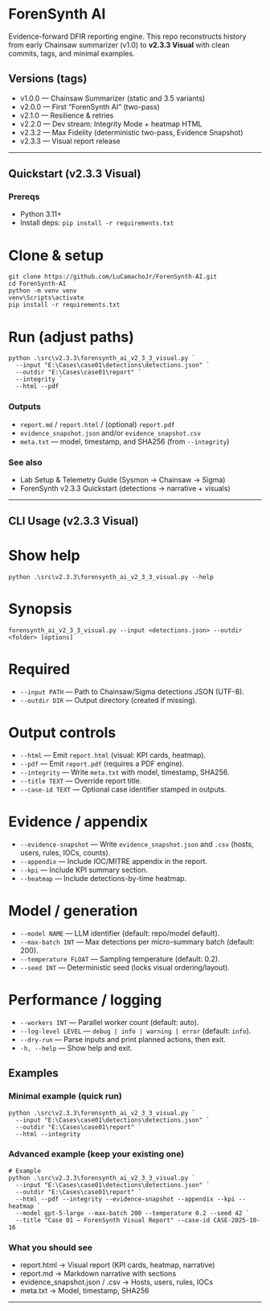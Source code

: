 # ForenSynth AI

Evidence-forward DFIR reporting engine. This repo reconstructs history from early Chainsaw summarizer (v1.0) to **v2.3.3 Visual** with clean commits, tags, and minimal examples.

## Versions (tags)
- v1.0.0 — Chainsaw Summarizer (static and 3.5 variants)
- v2.0.0 — First “ForenSynth AI” (two-pass)
- v2.1.0 — Resilience & retries
- v2.2.0 — Dev stream: Integrity Mode + heatmap HTML
- v2.3.2 — Max Fidelity (deterministic two-pass, Evidence Snapshot)
- v2.3.3 — Visual report release

---

## Quickstart (v2.3.3 Visual)

### Prereqs
- Python 3.11+
- Install deps: `pip install -r requirements.txt`

# Clone & setup
    git clone https://github.com/LuCamachoJr/ForenSynth-AI.git
    cd ForenSynth-AI
    python -m venv venv
    venv\Scripts\activate
    pip install -r requirements.txt

# Run (adjust paths)
    python .\src\v2.3.3\forensynth_ai_v2_3_3_visual.py `
      --input "E:\Cases\case01\detections\detections.json" `
      --outdir "E:\Cases\case01\report" `
      --integrity `
      --html --pdf

### Outputs
- `report.md` / `report.html` / (optional) `report.pdf`
- `evidence_snapshot.json` and/or `evidence_snapshot.csv`
- `meta.txt` — model, timestamp, and SHA256 (from `--integrity`)

### See also
- Lab Setup & Telemetry Guide (Sysmon → Chainsaw → Sigma)
- ForenSynth v2.3.3 Quickstart (detections → narrative + visuals)

---

## CLI Usage (v2.3.3 Visual)

# Show help
    python .\src\v2.3.3\forensynth_ai_v2_3_3_visual.py --help

# Synopsis
    forensynth_ai_v2_3_3_visual.py --input <detections.json> --outdir <folder> [options]

# Required
- `--input PATH` — Path to Chainsaw/Sigma detections JSON (UTF-8).
- `--outdir DIR` — Output directory (created if missing).

# Output controls
- `--html` — Emit `report.html` (visual: KPI cards, heatmap).
- `--pdf` — Emit `report.pdf` (requires a PDF engine).
- `--integrity` — Write `meta.txt` with model, timestamp, SHA256.
- `--title TEXT` — Override report title.
- `--case-id TEXT` — Optional case identifier stamped in outputs.

# Evidence / appendix
- `--evidence-snapshot` — Write `evidence_snapshot.json` and `.csv` (hosts, users, rules, IOCs, counts).
- `--appendix` — Include IOC/MITRE appendix in the report.
- `--kpi` — Include KPI summary section.
- `--heatmap` — Include detections-by-time heatmap.

# Model / generation
- `--model NAME` — LLM identifier (default: repo/model default).
- `--max-batch INT` — Max detections per micro-summary batch (default: 200).
- `--temperature FLOAT` — Sampling temperature (default: 0.2).
- `--seed INT` — Deterministic seed (locks visual ordering/layout).

# Performance / logging
- `--workers INT` — Parallel worker count (default: auto).
- `--log-level LEVEL` — `debug | info | warning | error` (default: `info`).
- `--dry-run` — Parse inputs and print planned actions, then exit.
- `-h, --help` — Show help and exit.

## Examples

### Minimal example (quick run)
    python .\src\v2.3.3\forensynth_ai_v2_3_3_visual.py `
      --input "E:\Cases\case01\detections\detections.json" `
      --outdir "E:\Cases\case01\report" `
      --html --integrity

### Advanced example (keep your existing one)
    # Example
    python .\src\v2.3.3\forensynth_ai_v2_3_3_visual.py `
      --input "E:\Cases\case01\detections\detections.json" `
      --outdir "E:\Cases\case01\report" `
      --html --pdf --integrity --evidence-snapshot --appendix --kpi --heatmap `
      --model gpt-5-large --max-batch 200 --temperature 0.2 --seed 42 `
      --title "Case 01 — ForenSynth Visual Report" --case-id CASE-2025-10-16

### What you should see
- report.html  → Visual report (KPI cards, heatmap, narrative)
- report.md    → Markdown narrative with sections
- evidence_snapshot.json / .csv → Hosts, users, rules, IOCs
- meta.txt     → Model, timestamp, SHA256

---
 




